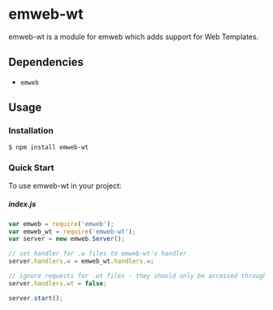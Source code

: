# emweb-wt

emweb-wt is a module for emweb which adds support for Web Templates.

## Dependencies

* `emweb`

## Usage

### Installation

```
$ npm install emweb-wt
```

### Quick Start

To use emweb-wt in your project:

##### index.js
```javascript
var emweb = require('emweb');
var emweb_wt = require('emweb-wt');
var server = new emweb.Server();

// set handler for .w files to emweb-wt's handler
server.handlers.w = emweb_wt.handlers.w;

// ignore requests for .wt files - they should only be accessed through a .w file
server.handlers.wt = false;

server.start();
```
